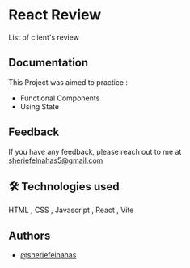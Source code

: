 # React Review

List of client's review

## Documentation
This Project was aimed to practice : 
- Functional Components
- Using State



## Feedback

If you have any feedback, please reach out to me at sheriefelnahas5@gmail.com

## 🛠 Technologies used
HTML , CSS , Javascript , React , Vite


## Authors

- [@sheriefelnahas](https://github.com/SheriefElnahas)
